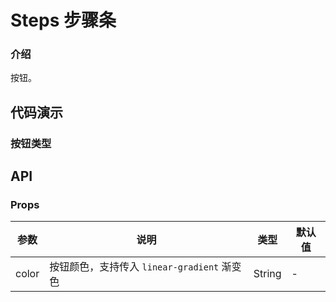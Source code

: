 # Steps 步骤条

### 介绍

按钮。

## 代码演示

### 按钮类型


## API

### Props

| 参数         | 说明                             | 类型   | 默认值           |
|--------------|----------------------------------|--------|------------------|
| color | 按钮颜色，支持传入 `linear-gradient` 渐变色     | String | - |
